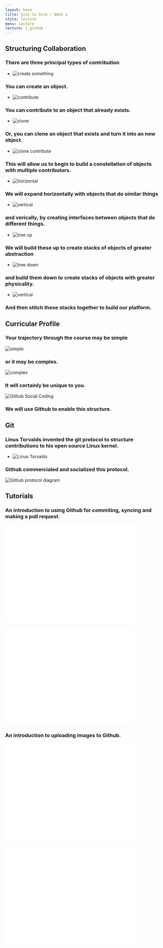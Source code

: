 ```yaml
---
layout: base
title: Site to Site | Week 1
style: lecture
menu: lecture
lecture: 1_github
---
```

## Structuring Collaboration

### There are three principal types of contribution


*	![create something](https://raw.github.com/site2site/site2site.github.io/master/images/lectures/week1/contribution_structure0.png)

### You can create an object.


*	![contribute](https://raw.github.com/site2site/site2site.github.io/master/images/lectures/week1/contribution_structure1.png)

### You can contribute to an object that already exists.


*	![clone](https://raw.github.com/site2site/site2site.github.io/master/images/lectures/week1/contribution_structure2.png)

### Or, you can clone an object that exists and turn it into an new object.

*	![clone contribute](https://raw.github.com/site2site/site2site.github.io/master/images/lectures/week1/contribution_structure3.png)

### This will allow us to begin to build a constellation of objects with multiple contributors.

*	![horizontal](https://raw.github.com/site2site/site2site.github.io/master/images/lectures/week1/contribution_structure4.png)

### We will expand horizontally with objects that do similar things

*	![vertical](https://raw.github.com/site2site/site2site.github.io/master/images/lectures/week1/contribution_structure5.png)

### and verically, by creating interfaces between objects that do different things.

*	![tree up](https://raw.github.com/site2site/site2site.github.io/master/images/lectures/week1/contribution_structure6.png)

### We will build these up to create stacks of objects of greater abstraction

*	![tree down](https://raw.github.com/site2site/site2site.github.io/master/images/lectures/week1/contribution_structure7.png)

### and build them down to create stacks of objects with greater physicality.

*	![vertical](https://raw.github.com/site2site/site2site.github.io/master/images/lectures/week1/contribution_structure8.png)

### And then stitch these stacks together to build our platform.




## Curricular Profile

### Your trajectory through the course may be simple

![simple](https://raw.github.com/site2site/site2site.github.io/master/images/lectures/week1/contribution_structure9.png)


### or it may be complex.

![complex](https://raw.github.com/site2site/site2site.github.io/master/images/lectures/week1/contribution_structure10.png)

### It will certainly be unique to you.

![Github Social Coding](http://blog.imaginea.com/wp-content/uploads/2013/07/github-logo.jpg)

### We will use Github to enable this structure.



## Git

### Linus Torvalds invented the git protocol to structure contributions to his open source Linux kernel.

*	![Linus Torvalds](http://www.webassite.com/lectures/img/1991_linusTorvalds.png)


### Github commercialed and socialized this protocol.

![Github protocol diagram](http://tianhsky.ueuo.com/blog/wp-content/uploads/2012/03/git-transport.png)


## Tutorials

### An introduction to using Github for commiting, syncing and making a pull request.

<object width="420" height="315"><param name="movie" value="//www.youtube.com/v/DP1YVW9TiUs?hl=en_US&amp;version=3"></param><param name="allowFullScreen" value="true"></param><param name="allowscriptaccess" value="always"></param><embed src="//www.youtube.com/v/DP1YVW9TiUs?hl=en_US&amp;version=3" type="application/x-shockwave-flash" width="420" height="315" allowscriptaccess="always" allowfullscreen="true"></embed></object>

<object width="420" height="315"><param name="movie" value="//www.youtube.com/v/NCg5K-P5HTw?hl=en_US&amp;version=3"></param><param name="allowFullScreen" value="true"></param><param name="allowscriptaccess" value="always"></param><embed src="//www.youtube.com/v/NCg5K-P5HTw?hl=en_US&amp;version=3" type="application/x-shockwave-flash" width="420" height="315" allowscriptaccess="always" allowfullscreen="true"></embed></object>


### An introduction to uploading images to Github.

<object width="420" height="315"><param name="movie" value="//www.youtube.com/v/Uwg1B2RqDzI?hl=en_US&amp;version=3"></param><param name="allowFullScreen" value="true"></param><param name="allowscriptaccess" value="always"></param><embed src="//www.youtube.com/v/Uwg1B2RqDzI?hl=en_US&amp;version=3" type="application/x-shockwave-flash" width="420" height="315" allowscriptaccess="always" allowfullscreen="true"></embed></object>

<object width="420" height="315"><param name="movie" value="//www.youtube.com/v/BBIZ_3pRtG4?hl=en_US&amp;version=3"></param><param name="allowFullScreen" value="true"></param><param name="allowscriptaccess" value="always"></param><embed src="//www.youtube.com/v/BBIZ_3pRtG4?hl=en_US&amp;version=3" type="application/x-shockwave-flash" width="420" height="315" allowscriptaccess="always" allowfullscreen="true"></embed></object>

